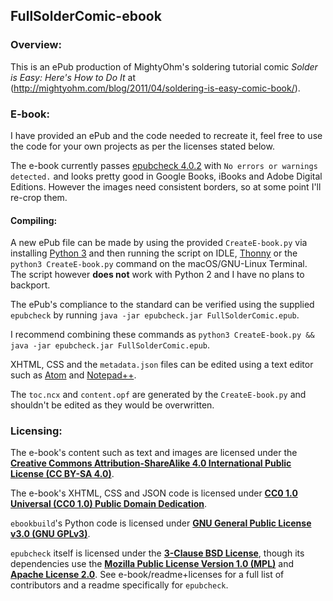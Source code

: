 ## FullSolderComic-ebook

### Overview:

This is an ePub production of MightyOhm's soldering tutorial comic *Solder is Easy: Here's How to Do It* at (http://mightyohm.com/blog/2011/04/soldering-is-easy-comic-book/).

### E-book:

I have provided an ePub and the code needed to recreate it, feel free to use the code for your own projects as per the licenses stated below.

The e-book currently passes [epubcheck 4.0.2](https://github.com/IDPF/epubcheck) with `No errors or warnings detected.` and looks pretty good in Google Books, iBooks and Adobe Digital Editions. However the images need consistent borders, so at some point I'll re-crop them.

#### Compiling:

A new ePub file can be made by using the provided `CreateE-book.py` via installing [Python 3](https://www.python.org/downloads/) and then running the script on IDLE, [Thonny](http://thonny.org/) or the `python3 CreateE-book.py` command on the macOS/GNU-Linux Terminal. The script however **does not** work with Python 2 and I have no plans to backport.

The ePub's compliance to the standard can be verified using the supplied `epubcheck` by running `java -jar epubcheck.jar FullSolderComic.epub`.

I recommend combining these commands as `python3 CreateE-book.py && java -jar epubcheck.jar FullSolderComic.epub`.

XHTML, CSS and the `metadata.json` files can be edited using a text editor such as [Atom](https://atom.io/) and [Notepad++](https://notepad-plus-plus.org/).

The `toc.ncx` and `content.opf` are generated by the `CreateE-book.py` and shouldn't be edited as they would be overwritten.

### Licensing:

The e-book's content such as text and images are licensed under the **[Creative Commons Attribution-ShareAlike 4.0 International Public License (CC BY-SA 4.0)](https://creativecommons.org/licenses/by-sa/4.0/)**.

The e-book's XHTML, CSS and JSON code is licensed under **[CC0 1.0 Universal (CC0 1.0) Public Domain Dedication](https://creativecommons.org/publicdomain/zero/1.0/)**.

`ebookbuild`'s Python code is licensed under **[GNU General Public License v3.0 (GNU GPLv3)](https://www.gnu.org/licenses/gpl-3.0.en.html)**.

`epubcheck` itself is licensed under the **[3-Clause BSD License](https://opensource.org/licenses/BSD-3-Clause)**, though its dependencies use the **[Mozilla Public License Version 1.0 (MPL)](https://www-archive.mozilla.org/MPL/MPL-1.0.html)** and **[Apache License 2.0](https://www.apache.org/licenses/LICENSE-2.0)**. See e-book/readme+licenses for a full list of contributors and a readme specifically for `epubcheck`.
